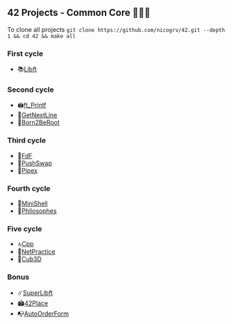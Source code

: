 ## 42 Projects - Common Core 👨🏻‍💻
To clone all projects ```git clone https://github.com/nicogrv/42.git --depth 1 && cd 42 && make all```

### First cycle
* 📚[Libft](https://github.com/nicogrv/1.Libft)
### Second cycle
* 🖨️[ft_Printf](https://github.com/nicogrv/2.Printf)
* 📝[GetNextLine](https://github.com/nicogrv/3.GetNextLine)
* 🤖[Born2BeRoot](https://github.com/nicogrv/4.Born2BeRoot)
### Third cycle
* 🎨[FdF](https://github.com/nicogrv/5.Fdf)
* 🔀[PushSwap](https://github.com/nicogrv/6.PushSwap)
* 🔧[Pipex](https://github.com/nicogrv/7.Pipex)
### Fourth cycle
* 🧰[MiniShell](https://github.com/nicogrv/8.Minishell)
* 💭[Philosophes](https://github.com/nicogrv/9.philosophes)
### Five cycle
* 🔝[Cpp](https://github.com/nicogrv/10.Cpp)
* 🔌[NetPractice](https://github.com/nicogrv/11.NetPractice.git)
* 📏[Cub3D](https://github.com/nicogrv/12.Cub3d)
### Bonus
* ☄️[SuperLibft](https://github.com/nicogrv/0.SuperLibft)
* 🏟️[42Place](https://github.com/nicogrv/Place42)
* 📭[AutoOrderForm](https://github.com/nicogrv/AutoOrderForm)


